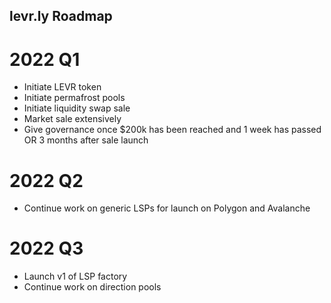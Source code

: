 ## levr.ly Roadmap
# 2022 Q1
* Initiate LEVR token
* Initiate permafrost pools
* Initiate liquidity swap sale
* Market sale extensively
* Give governance once $200k has been reached and 1 week has passed OR 3 months after sale launch

# 2022 Q2
* Continue work on generic LSPs for launch on Polygon and Avalanche

# 2022 Q3
* Launch v1 of LSP factory
* Continue work on direction pools

